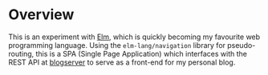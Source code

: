 # Overview

This is an experiment with [Elm](http://elm-lang.org), which is quickly
becoming my favourite web programming language. Using the `elm-lang/navigation`
library for pseudo-routing, this is a SPA (Single Page Application) which
interfaces with the REST API at
[blogserver](https://github.com/ashutoshrishi/blogserver) to serve as a
front-end for my personal blog.
